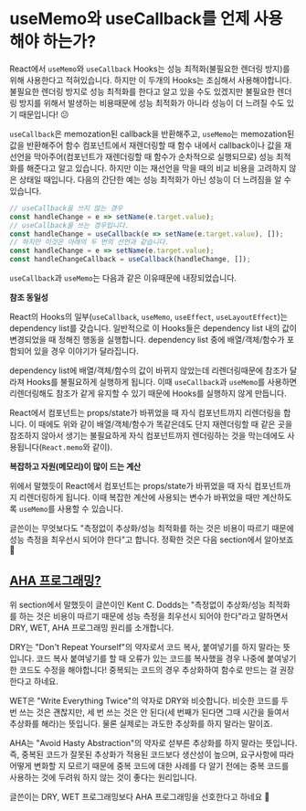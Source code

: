 # useMemo와 useCallback를 언제 사용해야 하는가?

React에서 `useMemo`와 `useCallback` Hooks는 성능 최적화(불필요한 렌더링 방지)를 위해 사용한다고 적혀있습니다. 하지만 이 두개의 Hooks는 조심해서 사용해야합니다. 불필요한 렌더링 방지로 성능 최적화를 한다고 알고 있을 수도 있겠지만 불필요한 렌더링 방지를 위해서 발생하는 비용때문에 성능 최적화가 아니라 성능이 더 느려질 수도 있기 때문입니다! 😕

`useCallback`은 memozation된 callback을 반환해주고, `useMemo`는 memozation된 값을 반환해주어 함수 컴포넌트에서 재렌더링할 때 함수 내에서 callback이나 값을 재선언을 막아주어(컴포넌트가 재렌더링할 때 함수가 순차적으로 실행되므로) 성능 최적화를 해준다고 알고 있습니다. 하지만 이는 재선언을 막을 때의 비교 비용을 고려하지 않은 상태일 때입니다. 다음의 간단한 예는 성능 최적화가 아닌 성능이 더 느려짐을 알 수 있습니다.

```jsx
// useCallback을 쓰지 않는 경우
const handleChange = e => setName(e.target.value);
// useCallback을 쓰는 경우입니다. 
const handleChange = useCallback(e => setName(e.target.value), []);
// 하지만 이것은 아래의 두 번의 선언과 같습니다.
const handleChange = e => setName(e.target.value);
const handleChangeCallback = useCallback(handleChange, []);
```

`useCallback`과 `useMemo`는 다음과 같은 이유때문에 내장되었습니다.

**참조 동일성**

React의 Hooks의 일부(`useCallback`, `useMemo`, `useEffect`, `useLayoutEffect`)는 dependency list를 갖습니다. 일반적으로 이 Hooks들은 dependency list 내의 값이 변경되었을 때 정해진 행동을 실행합니다. dependency list 중에 배열/객체/함수가 포함되어 있을 경우 이야기가 달라집니다.

dependency list에 배열/객체/함수의 값이 바뀌지 않았는데 리렌더링때문에 참조가 달라져 Hooks를 불필요하게 실행하게 됩니다. 이때 `useCallback`과 `useMemo`를 사용하면 리렌더링해도 참조가 같게 유지할 수 있기 때문에 Hooks를 실행하지 않게 만듭니다.

React에서 컴포넌트는 props/state가 바뀌었을 때 자식 컴포넌트까지 리렌더링을 합니다. 이 때에도 위와 같이 배열/객체/함수가 똑같은데도 단지 재렌더링할 때 같은 곳을 참조하지 않아서 생기는 불필요하게 자식 컴포넌트까지 렌더링하는 것을 막는데에도 사용됩니다(`React.memo`와 같이).

**복잡하고 자원(메모리)이 많이 드는 계산**

위에서 말했듯이 React에서 컴포넌트는 props/state가 바뀌었을 때 자식 컴포넌트까지 리렌더링하게 됩니다. 이때 복잡한 계산에 사용되는 변수가 바뀌었을 때만 계산하도록 `useMemo`를 사용할 수 있습니다.

글쓴이는  무엇보다도 "측정없이 추상화/성능 최적화를 하는 것은 비용이 따르기 때문에 성능 측정을 최우선시 되어야 한다"고 합니다. 정확한 것은 다음 section에서 알아보죠🙂

## [AHA 프로그래밍?](https://kentcdodds.com/blog/aha-programming)

위 section에서 말했듯이 글쓴이인 Kent C. Dodds는 "측정없이 추상화/성능 최적화를 하는 것은 비용이 따르기 때문에 성능 측정을 최우선시 되어야 한다"라고 말하면서 DRY, WET, AHA 프로그래밍 원리를 소개합니다.

DRY는 "Don't Repeat Yourself"의 약자로서 코드 복사, 붙여넣기를 하지 말라는 뜻입니다. 코드 복사 붙여넣기를 할 때 오류가 있는 코드를 복사했을 경우 나중에 붙여넣기한 코드도 수정을 해야합니다! 중복되는 코드의 경우 추상화하여 함수로 만드는 걸 권장한다고 하네요.

WET은 "Write Everything Twice"의 약자로 DRY와 비슷합니다. 비슷한 코드를 두 번 쓰는 것은 괜찮지만, 세 번 쓰는 것은 안 된다(세 번째가 된다면 그때 시간을 들여서 추상화를 해라)는 뜻입니다. 물론 실제로는 과도한 추상화를 하지 말라는 말이죠.

AHA는 "Avoid Hasty Abstraction"의 약자로 섣부른 추상화를 하지 말라는 뜻입니다. 즉, 중복된 코드가 잘못된 추상화가 적용된 코드보다 생산성이 높으며, 요구사항에 따라 어떻게 변화할 지 모르기 때문에 중복 코드에 대한 사례를 다 알기 전에는 중복 코드를 사용하는 것에 두려워 하지 않는 것이 좋다는 원리입니다.

글쓴이는 DRY, WET 프로그래밍보다 AHA 프로그래밍을 선호한다고 하네요 🙂